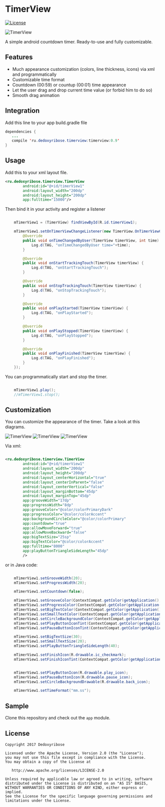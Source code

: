 # TimerView

[![License](https://img.shields.io/badge/license-Apache%202-green.svg)](https://www.apache.org/licenses/LICENSE-2.0)

![TimerView](https://cloud.githubusercontent.com/assets/4084682/25245264/48c27454-261d-11e7-9e57-c34b24be49c6.png)

A simple android countdown timer. Ready-to-use and fully customizable.

## Features

- Much appearance customization (colors, line thickness, icons) via xml and programmatically
- Customizable time format
- Countdown (00:59) or countup (00:01) time appearance
- Let the user drag and drop current time value (or forbid him to do so)
- Smooth drag animation

## Integration

Add this line to your app build.gradle file

```Java
dependencies {
   ...
   compile 'ru.dedoxyribose.timerview:timerview:0.9'
}
```

## Usage

Add this to your xml layout file.

```xml
<ru.dedoxyribose.timerview.TimerView
        android:id="@+id/timerView1"
        android:layout_width="200dp"
        android:layout_height="200dp"
        app:fulltime="15000"/>
```

Then bind it in your activity and register a listener

```Java

    mTimerView1 = (TimerView) findViewById(R.id.timerView1);

    mTimerView1.setOnTimerViewChangeListener(new TimerView.OnTimerViewChangeListener() {
        @Override
        public void onTimeChangedByUser(TimerView timerView, int time) {
            Log.d(TAG, "onTimeChangedByUser time="+time);
        }

        @Override
        public void onStartTrackingTouch(TimerView timerView) {
            Log.d(TAG, "onStartTrackingTouch");
        }

        @Override
        public void onStopTrackingTouch(TimerView timerView) {
            Log.d(TAG, "onStopTrackingTouch");
        }

        @Override
        public void onPlayStarted(TimerView timerView) {
            Log.d(TAG, "onPlayStarted");
        }

        @Override
        public void onPlayStopped(TimerView timerView) {
            Log.d(TAG, "onPlayStopped");
        }

        @Override
        public void onPlayFinished(TimerView timerView) {
            Log.d(TAG, "onPlayFinished");
        }
    });
```

You can programmatically start and stop the timer.

```Java

    mTimerView1.play();
    //mTimerView1.stop();
```
## Customization

You can customize the appearance of the timer. Take a look at this diagrams.

![TimerView](https://cloud.githubusercontent.com/assets/4084682/25245267/48ce5b5c-261d-11e7-8ec3-97195aa9ab12.png)
![TimerView](https://cloud.githubusercontent.com/assets/4084682/25245265/48c359aa-261d-11e7-8cfa-c3c7b991d903.png)
![TimerView](https://cloud.githubusercontent.com/assets/4084682/25245266/48c508c2-261d-11e7-91d4-60b167ed3222.png)

Via xml:

```xml

<ru.dedoxyribose.timerview.TimerView
        android:id="@+id/timerView1"
        android:layout_width="200dp"
        android:layout_height="200dp"
        android:layout_centerHorizontal="true"
        android:layout_centerInParent="false"
        android:layout_centerVertical="false"
        android:layout_marginBottom="45dp"
        android:layout_marginTop="45dp"
        app:grooveWidth="17dp"
        app:progressWidth="8dp"
        app:grooveColor="@color/colorPrimaryDark"
        app:progressColor="@color/colorAccent"
        app:backgroundCircleColor="@color/colorPrimary"
        app:countdown="true"
        app:allowMoveForward="true"
        app:allowMoveBackward="false"
        app:bigTextSize="25sp"
        app:bigTextColor="@color/colorAccent"
        app:fulltime="8000"
        app:playButtonTriangleSideLength="45dp"
        />

```

or in Java code:

```Java

    mTimerView1.setGrooveWidth(20);
    mTimerView1.setProgressWidth(20);

    mTimerView1.setCountdown(false);

    mTimerView1.setGrooveColor(ContextCompat.getColor(getApplication(), R.color.colorArc));
    mTimerView1.setProgressColor(ContextCompat.getColor(getApplication(), R.color.colorProgress));
    mTimerView1.setBigTextColor(ContextCompat.getColor(getApplication(), R.color.colorProgress));
    mTimerView1.setSmallTextColor(ContextCompat.getColor(getApplication(), R.color.colorProgress));
    mTimerView1.setCircleBackgroundColor(ContextCompat.getColor(getApplication(), R.color.colorBack));
    mTimerView1.setPlayButtonIconTint(ContextCompat.getColor(getApplication(), R.color.colorProgress));
    mTimerView1.setPauseButtonIconTint(ContextCompat.getColor(getApplication(), R.color.colorProgress));

    mTimerView1.setBigTextSize(30);
    mTimerView1.setSmallTextSize(20);
    mTimerView1.setPlayButtonTriangleSideLength(40);

    mTimerView1.setFinishIcon(R.drawable.ic_checkmark);
    mTimerView1.setFinishIconTint(ContextCompat.getColor(getApplication(), R.color.colorProgress));


    mTimerView1.setPlayButtonIcon(R.drawable.play_icon);
    mTimerView1.setPauseButtonIcon(R.drawable.pause_icon);
    mTimerView1.setCircleBackgroundDrawable(R.drawable.back_icon);

    mTimerView1.setTimeFormat("mm.ss");


```

## Sample

Clone this repository and check out the `app` module.

## License

    Copyright 2017 Dedoxyribose

    Licensed under the Apache License, Version 2.0 (the "License");
    you may not use this file except in compliance with the License.
    You may obtain a copy of the License at

       http://www.apache.org/licenses/LICENSE-2.0

    Unless required by applicable law or agreed to in writing, software
    distributed under the License is distributed on an "AS IS" BASIS,
    WITHOUT WARRANTIES OR CONDITIONS OF ANY KIND, either express or implied.
    See the License for the specific language governing permissions and
    limitations under the License.
